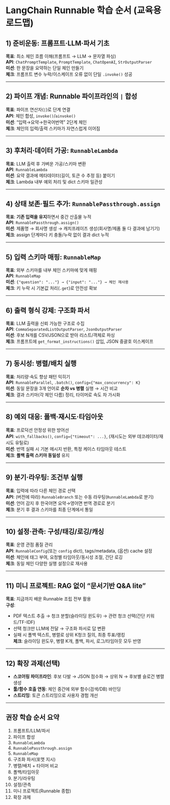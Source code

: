 # LangChain Runnable 학습 순서 (교육용 로드맵)

## 1) 준비운동: 프롬프트·LLM·파서 기초
**목표**: 최소 체인 흐름 이해(프롬프트 → LLM → 문자열 파싱)  
**API**: `ChatPromptTemplate`, `PromptTemplate`, `ChatOpenAI`, `StrOutputParser`  
**미션**: 한 문장을 요약하는 단일 체인 만들기  
**체크**: 프롬프트 변수 누락/이스케이프 오류 없이 단일 `.invoke()` 성공

---

## 2) 파이프 개념: Runnable 파이프라인의 `|` 합성
**목표**: 파이프 연산자(`|`)로 단계 연결  
**API**: 체인 합성, `invoke()`/`ainvoke()`  
**미션**: “입력→요약→한국어번역” 2단계 체인  
**체크**: 체인의 입력/출력 스키마가 자연스럽게 이어짐

---

## 3) 후처리·데이터 가공: `RunnableLambda`
**목표**: LLM 출력 후 가벼운 가공/스키마 변환  
**API**: `RunnableLambda`  
**미션**: 요약 결과에 메타데이터(길이, 토큰 수 추정 등) 붙이기  
**체크**: Lambda 내부 예외 처리 및 dict 스키마 일관성

---

## 4) 상태 보존·필드 추가: `RunnablePassthrough.assign`
**목표**: **기존 입력을 유지**하면서 중간 산출물 누적  
**API**: `RunnablePassthrough.assign()`  
**미션**: 제품명 → 회사명 생성 → 캐치프레이즈 생성(회사명/제품 둘 다 결과에 남기기)  
**체크**: assign 단계마다 키 충돌/누락 없이 결과 dict 누적

---

## 5) 입력 스키마 매핑: `RunnableMap`
**목표**: 외부 스키마를 내부 체인 스키마에 맞게 매핑  
**API**: `RunnableMap`  
**미션**: `{"question": "..."} → {"input": "..."} → 체인 재사용`  
**체크**: 키 누락 시 기본값 처리(`.get`)로 안전성 확보

---

## 6) 출력 형식 강제: 구조화 파서
**목표**: LLM 출력을 신뢰 가능한 구조로 수집  
**API**: `CommaSeparatedListOutputParser`, `JsonOutputParser`  
**미션**: 후보 N개를 CSV/JSON으로 받아 리스트/객체로 파싱  
**체크**: 프롬프트에 `get_format_instructions()` 삽입, JSON 중괄호 이스케이프

---

## 7) 동시성: 병렬/배치 실행
**목표**: 처리량·속도 향상 패턴 익히기  
**API**: `RunnableParallel`, `.batch()`, `config={"max_concurrency": K}`  
**미션**: 동일 문장을 3개 언어로 **순차 vs 병렬** 실행 → 시간 비교  
**체크**: 결과 스키마(각 체인 다름) 정리, 타이머로 속도 차 가시화

---

## 8) 예외 대응: 폴백·재시도·타임아웃
**목표**: 프로덕션 안정성 위한 방어선  
**API**: `with_fallbacks()`, `config={"timeout": ...}`, (재시도는 외부 데코레이터/재시도 유틸로)  
**미션**: 번역 실패 시 기본 메시지 반환, 특정 케이스 타임아웃 테스트  
**체크**: **폴백 출력 스키마 동일성** 유지

---

## 9) 분기·라우팅: 조건부 실행
**목표**: 입력에 따라 다른 체인 경로 선택  
**API**: (버전에 따라) `RunnableBranch` 또는 수동 라우팅(`RunnableLambda`로 분기)  
**미션**: 언어 감지 후 한국어면 요약→영어면 번역 경로로 분기  
**체크**: 분기 후 결과 스키마를 최종 단계에서 통일

---

## 10) 설정·관측: 구성/태깅/로깅/캐싱
**목표**: 운영 관점 품질 관리  
**API**: `RunnableConfig`(또는 `config` dict), tags/metadata, (옵션) cache 설정  
**미션**: 체인에 태그 부여, 요청별 타임아웃/동시성 조절, 간단 로깅  
**체크**: 동일 체인 다양한 실행 설정으로 재사용

---

## 11) 미니 프로젝트: RAG 없이 “문서기반 Q&A lite”
**목표**: 지금까지 배운 Runnable 조립 전부 활용  
**구성**:
- PDF 텍스트 추출 → 청크 분할(슬라이딩 윈도우) → 관련 청크 선택(간단 키워드/TF-IDF)  
- 선택 청크만 LLM에 전달 → 구조화 파서로 답 변환  
- 실패 시 폴백 텍스트, 병렬로 상위 K청크 질의, 최종 투표/랭킹  
**체크**: 슬라이딩 윈도우, 병렬 K개, 폴백, 파서, 로그/타임아웃 모두 반영

---

## 12) 확장 과제(선택)
- **스코어링 파이프라인**: 후보 다발 → JSON 점수화 → 상위 N → 후보별 슬로건 병렬 생성  
- **툴/함수 호출 연동**: 체인 중간에 외부 함수(검색/DB) 바인딩  
- **스트리밍**: 토큰 스트리밍으로 사용자 경험 개선

---

## 권장 학습 순서 요약
1. 프롬프트/LLM/파서  
2. 파이프 합성  
3. `RunnableLambda`  
4. `RunnablePassthrough.assign`  
5. `RunnableMap`  
6. 구조화 파서(포맷 지시)  
7. 병렬/배치 + 타이머 비교  
8. 폴백/타임아웃  
9. 분기/라우팅  
10. 설정/관측  
11. 미니 프로젝트(Runnable 종합)  
12. 확장 과제
